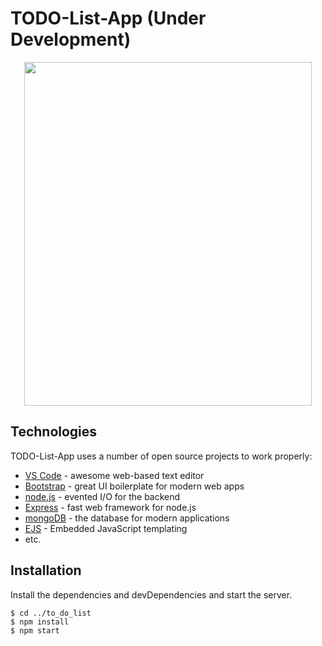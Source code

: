 # TODO-List-App (Under Development)
<p align="center">
  <img width="460" height="550" src="https://user-images.githubusercontent.com/31281299/98286171-97c3a100-1fc9-11eb-8092-0c82b0c6549d.jpg">
</p>

## Technologies
TODO-List-App uses a number of open source projects to work properly:
* [VS Code](//code.visualstudio.com/) - awesome web-based text editor
* [Bootstrap](//getbootstrap.com/) - great UI boilerplate for modern web apps
* [node.js](//nodejs.org/en/) - evented I/O for the backend
* [Express](//expressjs.com/) - fast web framework for node.js
* [mongoDB](//www.mongodb.com/) - the database for modern applications
* [EJS](//ejs.co/) - Embedded JavaScript templating
* etc.
	
## Installation
Install the dependencies and devDependencies and start the server.

```
$ cd ../to_do_list
$ npm install
$ npm start
```
